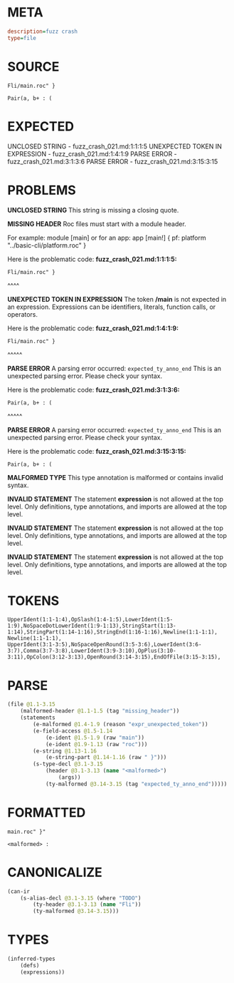 # META
~~~ini
description=fuzz crash
type=file
~~~
# SOURCE
~~~roc
Fli/main.roc" }

Pair(a, b+ : (
~~~
# EXPECTED
UNCLOSED STRING - fuzz_crash_021.md:1:1:1:5
UNEXPECTED TOKEN IN EXPRESSION - fuzz_crash_021.md:1:4:1:9
PARSE ERROR - fuzz_crash_021.md:3:1:3:6
PARSE ERROR - fuzz_crash_021.md:3:15:3:15
# PROBLEMS
**UNCLOSED STRING**
This string is missing a closing quote.

**MISSING HEADER**
Roc files must start with a module header.

For example:
        module [main]
or for an app:
        app [main!] { pf: platform "../basic-cli/platform.roc" }

Here is the problematic code:
**fuzz_crash_021.md:1:1:1:5:**
```roc
Fli/main.roc" }
```
^^^^


**UNEXPECTED TOKEN IN EXPRESSION**
The token **/main** is not expected in an expression.
Expressions can be identifiers, literals, function calls, or operators.

Here is the problematic code:
**fuzz_crash_021.md:1:4:1:9:**
```roc
Fli/main.roc" }
```
   ^^^^^


**PARSE ERROR**
A parsing error occurred: `expected_ty_anno_end`
This is an unexpected parsing error. Please check your syntax.

Here is the problematic code:
**fuzz_crash_021.md:3:1:3:6:**
```roc
Pair(a, b+ : (
```
^^^^^


**PARSE ERROR**
A parsing error occurred: `expected_ty_anno_end`
This is an unexpected parsing error. Please check your syntax.

Here is the problematic code:
**fuzz_crash_021.md:3:15:3:15:**
```roc
Pair(a, b+ : (
```
              


**MALFORMED TYPE**
This type annotation is malformed or contains invalid syntax.

**INVALID STATEMENT**
The statement **expression** is not allowed at the top level.
Only definitions, type annotations, and imports are allowed at the top level.

**INVALID STATEMENT**
The statement **expression** is not allowed at the top level.
Only definitions, type annotations, and imports are allowed at the top level.

**INVALID STATEMENT**
The statement **expression** is not allowed at the top level.
Only definitions, type annotations, and imports are allowed at the top level.

# TOKENS
~~~zig
UpperIdent(1:1-1:4),OpSlash(1:4-1:5),LowerIdent(1:5-1:9),NoSpaceDotLowerIdent(1:9-1:13),StringStart(1:13-1:14),StringPart(1:14-1:16),StringEnd(1:16-1:16),Newline(1:1-1:1),
Newline(1:1-1:1),
UpperIdent(3:1-3:5),NoSpaceOpenRound(3:5-3:6),LowerIdent(3:6-3:7),Comma(3:7-3:8),LowerIdent(3:9-3:10),OpPlus(3:10-3:11),OpColon(3:12-3:13),OpenRound(3:14-3:15),EndOfFile(3:15-3:15),
~~~
# PARSE
~~~clojure
(file @1.1-3.15
	(malformed-header @1.1-1.5 (tag "missing_header"))
	(statements
		(e-malformed @1.4-1.9 (reason "expr_unexpected_token"))
		(e-field-access @1.5-1.14
			(e-ident @1.5-1.9 (raw "main"))
			(e-ident @1.9-1.13 (raw "roc")))
		(e-string @1.13-1.16
			(e-string-part @1.14-1.16 (raw " }")))
		(s-type-decl @3.1-3.15
			(header @3.1-3.13 (name "<malformed>")
				(args))
			(ty-malformed @3.14-3.15 (tag "expected_ty_anno_end")))))
~~~
# FORMATTED
~~~roc
main.roc" }"

<malformed> : 
~~~
# CANONICALIZE
~~~clojure
(can-ir
	(s-alias-decl @3.1-3.15 (where "TODO")
		(ty-header @3.1-3.13 (name "Fli"))
		(ty-malformed @3.14-3.15)))
~~~
# TYPES
~~~clojure
(inferred-types
	(defs)
	(expressions))
~~~

